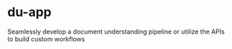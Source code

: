 # du-app
Seamlessly develop a document understanding pipeline or utilize the APIs to build custom workflows
